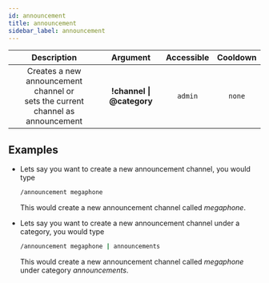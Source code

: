 ```yaml
---
id: announcement
title: announcement
sidebar_label: announcement
---
```


|                                     Description                                     |         Argument          | Accessible | Cooldown |
| :---------------------------------------------------------------------------------: | :-----------------------: | :--------: | :------: |
| Creates a new announcement channel or<br />sets the current channel as announcement | **!channel \| @category** |  `admin`   |  `none`  |

## Examples

- Lets say you want to create a new announcement channel, you would type

  ```bash
  /announcement megaphone
  ```

  This would create a new announcement channel called _megaphone_.

- Lets say you want to create a new announcement channel under a category, you would type

  ```bash
  /announcement megaphone | announcements
  ```

  This would create a new announcement channel called _megaphone_ under category _announcements_.
